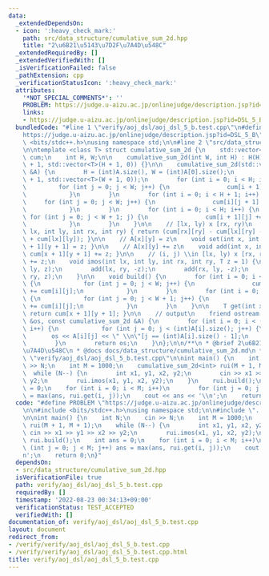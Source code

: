 ```yaml
---
data:
  _extendedDependsOn:
  - icon: ':heavy_check_mark:'
    path: src/data_structure/cumulative_sum_2d.hpp
    title: "2\u6B21\u5143\u7D2F\u7A4D\u548C"
  _extendedRequiredBy: []
  _extendedVerifiedWith: []
  _isVerificationFailed: false
  _pathExtension: cpp
  _verificationStatusIcon: ':heavy_check_mark:'
  attributes:
    '*NOT_SPECIAL_COMMENTS*': ''
    PROBLEM: https://judge.u-aizu.ac.jp/onlinejudge/description.jsp?id=DSL_5_B
    links:
    - https://judge.u-aizu.ac.jp/onlinejudge/description.jsp?id=DSL_5_B
  bundledCode: "#line 1 \"verify/aoj_dsl/aoj_dsl_5_b.test.cpp\"\n#define PROBLEM \"\
    https://judge.u-aizu.ac.jp/onlinejudge/description.jsp?id=DSL_5_B\"\n\n#include\
    \ <bits/stdc++.h>\nusing namespace std;\n\n#line 2 \"src/data_structure/cumulative_sum_2d.hpp\"\
    \n\ntemplate <class T> struct cumulative_sum_2d {\n    std::vector<std::vector<T>>\
    \ cum;\n    int H, W;\n\n    cumulative_sum_2d(int W, int H) : H(H), W(W), cum(W\
    \ + 1, std::vector<T>(H + 1, 0)) {}\n\n    cumulative_sum_2d(std::vector<std::vector<T>>\
    \ &A) {\n        H = (int)A.size(), W = (int)A[0].size();\n        cum.assign(H\
    \ + 1, std::vector<T>(W + 1, 0));\n        for (int i = 0; i < H; i++) {\n   \
    \         for (int j = 0; j < W; j++) {\n                cum[i + 1][j + 1] = A[i][j];\n\
    \            }\n        }\n        for (int i = 0; i < H + 1; i++) {\n       \
    \     for (int j = 0; j < W; j++) {\n                cum[i][j + 1] += cum[i][j];\n\
    \            }\n        }\n        for (int i = 0; i < H; i++) {\n           \
    \ for (int j = 0; j < W + 1; j) {\n                cum[i + 1][j] += cum[i][j];\n\
    \            }\n        }\n    }\n\n    // [lx, ly) x [rx, ry)\n    T query(int\
    \ lx, int ly, int rx, int ry) { return (cum[rx][ry] - cum[lx][ry] - cum[rx][ly]\
    \ + cum[lx][ly]); }\n\n    // A[x][y] = z\n    void set(int x, int y, T z) { cum[x\
    \ + 1][y + 1] = z; }\n\n    // A[x][y] += z\n    void add(int x, int y, T z) {\
    \ cum[x + 1][y + 1] += z; }\n\n    // (i, j) \\in [lx, ly) x [rx, ry) cum[i][j]\
    \ += z;\n    void imos(int lx, int ly, int rx, int ry, T z = 1) {\n        add(lx,\
    \ ly, z);\n        add(lx, ry, -z);\n        add(rx, ly, -z);\n        add(rx,\
    \ ry, z);\n    }\n\n    void build() {\n        for (int i = 0; i < H + 1; i++)\
    \ {\n            for (int j = 0; j < W; j++) {\n                cum[i][j + 1]\
    \ += cum[i][j];\n            }\n        }\n        for (int i = 0; i < H; i++)\
    \ {\n            for (int j = 0; j < W + 1; j++) {\n                cum[i + 1][j]\
    \ += cum[i][j];\n            }\n        }\n    }\n\n    T get(int x, int y) {\
    \ return cum[x + 1][y + 1]; }\n\n    // output\n    friend ostream &operator<<(ostream\
    \ &os, const cumulative_sum_2d &A) {\n        for (int i = 0; i < (int)A.size();\
    \ i++) {\n            for (int j = 0; j < (int)A[i].size(); j++) {\n         \
    \       os << A[i][j] << \" \\n\"[j == (int)A[i].size() - 1];\n            }\n\
    \        }\n        return os;\n    }\n};\n\n/**\n * @brief 2\u6B21\u5143\u7D2F\
    \u7A4D\u548C\n * @docs docs/data_structure/cumulative_sum_2d.md\n */\n#line 7\
    \ \"verify/aoj_dsl/aoj_dsl_5_b.test.cpp\"\n\nint main() {\n    int N;\n    cin\
    \ >> N;\n    int M = 1000;\n    cumulative_sum_2d<int> rui(M + 1, M + 1);\n  \
    \  while (N--) {\n        int x1, y1, x2, y2;\n        cin >> x1 >> y1 >> x2 >>\
    \ y2;\n        rui.imos(x1, y1, x2, y2);\n    }\n    rui.build();\n    int ans\
    \ = 0;\n    for (int i = 0; i < M; i++)\n        for (int j = 0; j < M; j++) ans\
    \ = max(ans, rui.get(i, j));\n    cout << ans << '\\n';\n    return 0;\n}\n"
  code: "#define PROBLEM \"https://judge.u-aizu.ac.jp/onlinejudge/description.jsp?id=DSL_5_B\"\
    \n\n#include <bits/stdc++.h>\nusing namespace std;\n\n#include \"../../src/data_structure/cumulative_sum_2d.hpp\"\
    \n\nint main() {\n    int N;\n    cin >> N;\n    int M = 1000;\n    cumulative_sum_2d<int>\
    \ rui(M + 1, M + 1);\n    while (N--) {\n        int x1, y1, x2, y2;\n       \
    \ cin >> x1 >> y1 >> x2 >> y2;\n        rui.imos(x1, y1, x2, y2);\n    }\n   \
    \ rui.build();\n    int ans = 0;\n    for (int i = 0; i < M; i++)\n        for\
    \ (int j = 0; j < M; j++) ans = max(ans, rui.get(i, j));\n    cout << ans << '\\\
    n';\n    return 0;\n}"
  dependsOn:
  - src/data_structure/cumulative_sum_2d.hpp
  isVerificationFile: true
  path: verify/aoj_dsl/aoj_dsl_5_b.test.cpp
  requiredBy: []
  timestamp: '2022-08-23 00:34:13+09:00'
  verificationStatus: TEST_ACCEPTED
  verifiedWith: []
documentation_of: verify/aoj_dsl/aoj_dsl_5_b.test.cpp
layout: document
redirect_from:
- /verify/verify/aoj_dsl/aoj_dsl_5_b.test.cpp
- /verify/verify/aoj_dsl/aoj_dsl_5_b.test.cpp.html
title: verify/aoj_dsl/aoj_dsl_5_b.test.cpp
---
```

